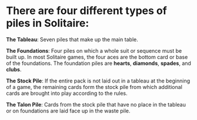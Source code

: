 
# There are four different types of piles in Solitaire:

**The Tableau**: Seven piles that make up the main table.

**The Foundations**: Four piles on which a whole suit or sequence must be built up. In most Solitaire games, the four aces are the bottom card or base of the foundations. The foundation piles are **hearts**, **diamonds**, **spades**, and **clubs**.

**The Stock Pile**: If the entire pack is not laid out in a tableau at the beginning of a game, the remaining cards form the stock pile from which additional cards are brought into play according to the rules.

**The Talon Pile**: Cards from the stock pile that have no place in the tableau or on foundations are laid face up in the waste pile.